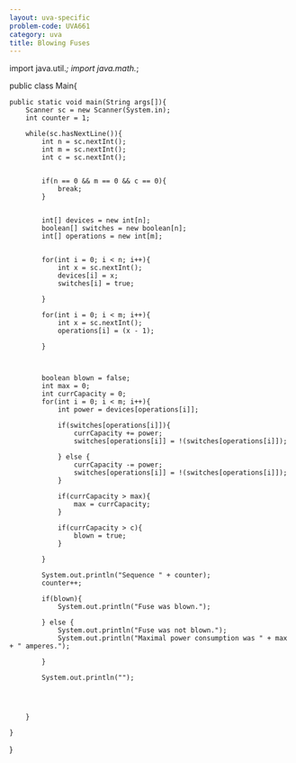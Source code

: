 ```yaml
---
layout: uva-specific
problem-code: UVA661
category: uva
title: Blowing Fuses 
---
```

import java.util.*;
import java.math.*;


public class Main{
	
	public static void main(String args[]){
		Scanner sc = new Scanner(System.in);
		int counter = 1;

		while(sc.hasNextLine()){
			int n = sc.nextInt();
			int m = sc.nextInt();
			int c = sc.nextInt();


			if(n == 0 && m == 0 && c == 0){
				break;
			}


			int[] devices = new int[n]; 
			boolean[] switches = new boolean[n];
			int[] operations = new int[m];
			
 	
			for(int i = 0; i < n; i++){
				int x = sc.nextInt();
				devices[i] = x;
				switches[i] = true;

			}

			for(int i = 0; i < m; i++){
				int x = sc.nextInt();
				operations[i] = (x - 1);

			}


			
			boolean blown = false;
			int max = 0;
			int currCapacity = 0; 
			for(int i = 0; i < m; i++){
				int power = devices[operations[i]];

				if(switches[operations[i]]){
					currCapacity += power;
					switches[operations[i]] = !(switches[operations[i]]);

				} else {
					currCapacity -= power;
					switches[operations[i]] = !(switches[operations[i]]);
				}				

				if(currCapacity > max){
					max = currCapacity; 
				}

				if(currCapacity > c){
					blown = true;
				}

			}

			System.out.println("Sequence " + counter);
			counter++;

			if(blown){
				System.out.println("Fuse was blown.");

			} else {
				System.out.println("Fuse was not blown.");
				System.out.println("Maximal power consumption was " + max + " amperes.");

			}
		
			System.out.println("");




		}

	}
}
